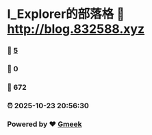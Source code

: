 # I_Explorer的部落格 :link: http://blog.832588.xyz 
### :page_facing_up: [5](http://blog.832588.xyz/tag.html) 
### :speech_balloon: 0 
### :hibiscus: 672 
### :alarm_clock: 2025-10-23 20:56:30 
### Powered by :heart: [Gmeek](https://github.com/Meekdai/Gmeek)
